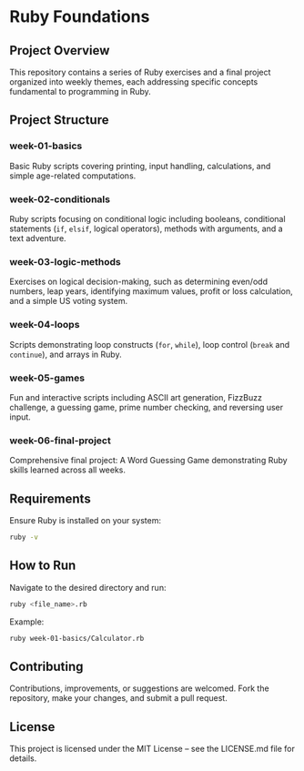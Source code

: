 # Ruby Foundations

## Project Overview

This repository contains a series of Ruby exercises and a final project organized into weekly themes, each addressing specific concepts fundamental to programming in Ruby.

## Project Structure

### week-01-basics
Basic Ruby scripts covering printing, input handling, calculations, and simple age-related computations.

### week-02-conditionals
Ruby scripts focusing on conditional logic including booleans, conditional statements (`if`, `elsif`, logical operators), methods with arguments, and a text adventure.

### week-03-logic-methods
Exercises on logical decision-making, such as determining even/odd numbers, leap years, identifying maximum values, profit or loss calculation, and a simple US voting system.

### week-04-loops
Scripts demonstrating loop constructs (`for`, `while`), loop control (`break` and `continue`), and arrays in Ruby.

### week-05-games
Fun and interactive scripts including ASCII art generation, FizzBuzz challenge, a guessing game, prime number checking, and reversing user input.

### week-06-final-project
Comprehensive final project: A Word Guessing Game demonstrating Ruby skills learned across all weeks.

## Requirements

Ensure Ruby is installed on your system:

```bash
ruby -v
```

## How to Run

Navigate to the desired directory and run:

```bash
ruby <file_name>.rb
```

Example:

```bash
ruby week-01-basics/Calculator.rb
```

## Contributing

Contributions, improvements, or suggestions are welcomed. Fork the repository, make your changes, and submit a pull request.

## License

This project is licensed under the MIT License – see the LICENSE.md file for details.
